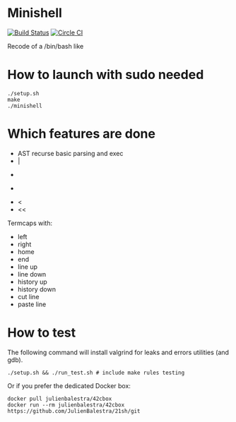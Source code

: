 # Minishell


[![Build Status](https://travis-ci.org/JulienBalestra/21sh.svg?branch=master)](https://travis-ci.org/JulienBalestra/21sh)
[![Circle CI](https://circleci.com/gh/JulienBalestra/21sh.svg?style=svg)](https://circleci.com/gh/JulienBalestra/21sh)

Recode of a /bin/bash like

# How to launch with sudo needed


	./setup.sh
	make
	./minishell


# Which features are done

* AST recurse basic parsing and exec
* |
* >
* >>
* <
* <<

Termcaps with:

* left
* right
* home
* end
* line up
* line down
* history up
* history down
* cut line
* paste line

# How to test

The following command will install valgrind for leaks and errors utilities (and gdb).

	./setup.sh && ./run_test.sh # include make rules testing
	
Or if you prefer the dedicated Docker box:

    docker pull julienbalestra/42cbox
    docker run --rm julienbalestra/42cbox https://github.com/JulienBalestra/21sh/git